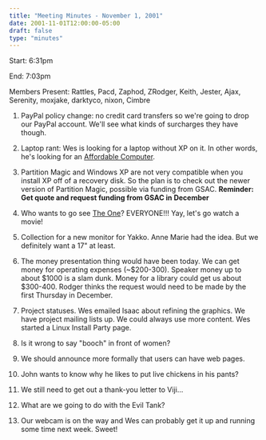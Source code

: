 ```yaml
---
title: "Meeting Minutes - November 1, 2001"
date: 2001-11-01T12:00:00-05:00
draft: false
type: "minutes"
---
```


Start: 6:31pm </p><p>
End: 7:03pm </p><p>
Members Present: Rattles, Pacd, Zaphod, ZRodger, Keith, Jester, Ajax, Serenity, moxjake, darktyco, nixon, Cimbre </p><p>
1. PayPal policy change: no credit card transfers so we're going to drop our PayPal account.  We'll see what kinds of surcharges they have though. </p><p>
2. Laptop rant: Wes is looking for a laptop without XP on it.  In other words, he's looking for an <a href="http://www.affordablecomputers.com">Affordable Computer</a>. </p><p>
3. Partition Magic and Windows XP are not very compatible when you install XP off of a recovery disk. So the plan is to check out the newer version of Partition Magic, possible via funding from GSAC. <b>Reminder: Get quote and request funding from GSAC in December</b> </p><p>
4. Who wants to go see <u>The One</u>?  EVERYONE!!! Yay, let's go watch a movie! </p><p>
5. Collection for a new monitor for Yakko.  Anne Marie had the idea.  But we definitely want a 17" at least. </p><p>
6. The money presentation thing would have been today.  We can get money for operating expenses  (~$200-300).  Speaker money up to about $1000 is a slam dunk.  Money for a library could get us about $300-400.  Rodger thinks the request would need to be made by the first Thursday in December. </p><p>
7. Project statuses.  Wes emailed Isaac about refining the graphics.  We have project mailing lists up.  We could always use more content.  Wes started a Linux Install Party page. </p><p>
8. Is it wrong to say "booch" in front of women? </p><p>
9. We should announce more formally that users can have web pages. </p><p>
10. John wants to know why he likes to put live chickens in his pants? </p><p>
11. We still need to get out a thank-you letter to Viji... </p><p>
12. What are we going to do with the Evil Tank? </p><p>
13. Our webcam is on the way and Wes can probably get it up and running some time next week.  Sweet! </p>

